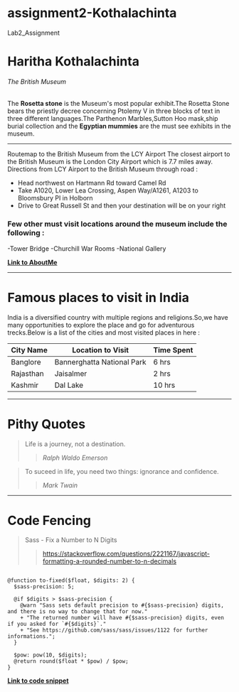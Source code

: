 # assignment2-Kothalachinta
Lab2_Assignment
# Haritha Kothalachinta
###### The British Museum
The __Rosetta stone__ is the Museum's most popular exhibit.The Rosetta Stone bears the priestly decree concerning Ptolemy V in three blocks of text in three different languages.The Parthenon Marbles,Sutton Hoo mask,ship burial collection and the __Egyptian mummies__ are the must see exhibits in the museum.

----
Routemap to the British Museum from the LCY Airport 
The closest airport to the British Museum is the London City Airport which is 7.7 miles away.
Directions from LCY Airport to the British Museum through road :
* Head northwest on Hartmann Rd toward Camel Rd
* Take A1020, Lower Lea Crossing, Aspen Way/A1261, A1203 to Bloomsbury PI in Holborn
* Drive to Great Russell St and then your destination will be on your right

### Few other must visit locations around the museum include the following :
-Tower Bridge
-Churchill War Rooms
-National Gallery 

**[Link to AboutMe](AboutMe.md)**

------------------------------------

# Famous places to visit in India 

India is a diversified country with multiple regions and religions.So,we have many opportunities to explore the place and go for adventurous trecks.Below is a list of the cities and most visited places in here :

|City Name|Location to Visit|Time Spent|
--- |--- |--- |
|Banglore |Bannerghatta National Park |6 hrs|
|Rajasthan |Jaisalmer |2 hrs|
|Kashmir |Dal Lake |10 hrs|

--------------------------

# Pithy Quotes

> Life is a journey, not a destination.
>> _Ralph Waldo Emerson_

>To suceed in life, you need two things: ignorance and confidence.
>> _Mark Twain_


--------------------------

# Code Fencing

> Sass - Fix a Number to N Digits
>> https://stackoverflow.com/questions/2221167/javascript-formatting-a-rounded-number-to-n-decimals
```

@function to-fixed($float, $digits: 2) {
  $sass-precision: 5;
  
  @if $digits > $sass-precision {
    @warn "Sass sets default precision to #{$sass-precision} digits, and there is no way to change that for now."
    + "The returned number will have #{$sass-precision} digits, even if you asked for `#{$digits}`."
    + "See https://github.com/sass/sass/issues/1122 for further informations.";
  }
  
  $pow: pow(10, $digits);
  @return round($float * $pow) / $pow;
}
```

**[Link to code snippet](https://css-tricks.com/snippets/sass/fix-number-n-digits/)**









